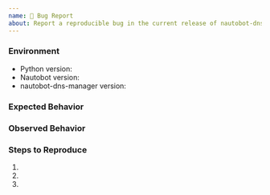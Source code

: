 ```yaml
---
name: 🐛 Bug Report
about: Report a reproducible bug in the current release of nautobot-dns-manager
---
```


### Environment
* Python version:  <!-- Example: 3.7.7 -->
* Nautobot version:  <!-- Example: 1.2.0 -->
* nautobot-dns-manager version:  <!-- Example: 0.1.0 -->

<!-- What did you expect to happen? -->
### Expected Behavior


<!-- What happened instead? -->
### Observed Behavior

<!--
    Describe in detail the exact steps that someone else can take to reproduce
    this bug using the current release.
-->
### Steps to Reproduce
1.
2.
3.
